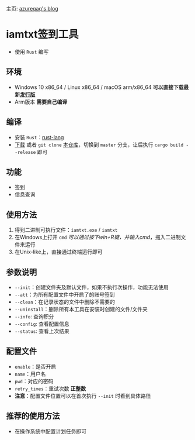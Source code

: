 主页: [azureqaq's blog](https://azureqaq.github.io)

# iamtxt签到工具
- 使用 `Rust` 编写

## 环境
- Windows 10 x86_64 / Linux x86_64 / macOS arm/x86_64 **可以直接下载最新[发行版](https://github.com/azureqaq/iamtxtAttendance/releases)**
- Arm版本 **需要自己编译**

## 编译
- 安装 `Rust`：[rust-lang](https://www.rust-lang.org/zh-CN/tools/install)
- [下载](https://github.com/azureqaq/iamtxtAttendance/archive/refs/heads/master.zip) 或者 `git clone` [本仓库](https://github.com/azureqaq/iamtxtAttendance.git)，切换到 `master` 分支，让后执行 `cargo build --release` 即可

## 功能
- 签到
- 信息查询


## 使用方法
1. 得到二进制可执行文件：`iamtxt.exe` / `iamtxt`
2. 在Windows上打开 `cmd` *可以通过按下win+R键，并输入cmd*，拖入二进制文件来运行
3. 在Unix-like上，直接通过终端运行即可


## 参数说明
- `--init`：创建文件夹及默认文件，如果不执行次操作，功能无法使用
- `--att`：为所有配置文件中开启了的账号签到
- `--clean`：在记录状态的文件中删除不需要的
- `--uninstall`：删除所有本工具在安装时创建的文件/文件夹
- `--info`: 查询积分
- `--config`: 查看配置信息
- `--status`: 查看上次结果


## 配置文件
- `enable`：是否开启
- `name`：用户名
- `pwd`：对应的密码
- `retry_times`：重试次数 **正整数**
- **注意**：配置文件位置可以在首次执行 `--init` 时看到具体路径

## 推荐的使用方法
- 在操作系统中配置计划任务即可

